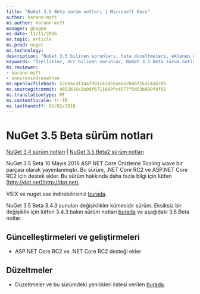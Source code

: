 ```yaml
---
title: "NuGet 3.5 Beta sürüm notları | Microsoft Docs"
author: karann-msft
ms.author: karann-msft
manager: ghogen
ms.date: 11/11/2016
ms.topic: article
ms.prod: nuget
ms.technology: 
description: "NuGet 3.5 bilinen sorunları, hata düzeltmeleri, eklenen özellikleri ve dcr dahil olmak üzere Beta için sürüm notları."
keywords: "Özellikler, dcr bilinen sorunlar, NuGet 3.5 Beta sürüm notları, hata düzeltmeleri eklendi"
ms.reviewer:
- karann-msft
- unniravindranathan
ms.openlocfilehash: 52e8ac4f14af991c41455aeaa2b0bf163c4ab70b
ms.sourcegitcommit: 4651b16a3a08f6711669fc4577f5d63b600f8f58
ms.translationtype: MT
ms.contentlocale: tr-TR
ms.lasthandoff: 02/02/2018
---
```

# <a name="nuget-35-beta-release-notes"></a>NuGet 3.5 Beta sürüm notları

[NuGet 3.4 sürüm notları](../release-notes/nuget-3.4.md) | [NuGet 3.5 Beta2 sürüm notları](../release-notes/nuget-3.5-Beta2.md)

NuGet 3.5 Beta 16 Mayıs 2016 ASP.NET Core Önizleme Tooling wave bir parçası olarak yayımlanmıştır. Bu sürüm, .NET Core RC2 ve ASP.NET Core RC2 için destek ekler. Bu sürüm hakkında daha fazla bilgi için lütfen [http://dot.net](http://dot.net).

VSIX ve nuget.exe indirebilirsiniz [burada](https://dist.nuget.org/index.html).

NuGet 3.5 Beta 3.4.3 sunulan değişiklikler kümesidir sürüm. Eksiksiz bir değişiklik için lütfen 3.4.3 bakın sürüm notları [burada](https://github.com/NuGet/Home/issues?q=is%3Aissue+milestone%3A3.4.3+is%3Aclosed) ve aşağıdaki 3.5 Beta notlar.

## <a name="updates-and-improvements"></a>Güncelleştirmeleri ve geliştirmeleri

* ASP.NET Core RC2 ve .NET Core RC2 desteği ekler

## <a name="fixes"></a>Düzeltmeler

* Düzeltmeler ve bu sürümdeki yenilikleri listesi verilen [burada](https://github.com/NuGet/Home/issues?q=is%3Aissue+milestone%3A%223.5+Beta%22+is%3Aclosed).